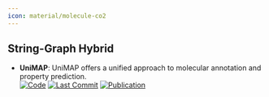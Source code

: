 ```yaml
---
icon: material/molecule-co2
---
```



## **String-Graph Hybrid**
- **UniMAP**: UniMAP offers a unified approach to molecular annotation and property prediction.  
		[![Code](https://img.shields.io/github/stars/fengshikun/UniMAP?style=for-the-badge&logo=github)](https://github.com/fengshikun/UniMAP) [![Last Commit](https://img.shields.io/github/last-commit/fengshikun/UniMAP?style=for-the-badge&logo=github)](https://github.com/fengshikun/UniMAP) [![Publication](https://img.shields.io/badge/Publication-Citations:201-blue?style=for-the-badge&logo=bookstack)](https://doi.org/10.1186/1758-2946-4-22) 
